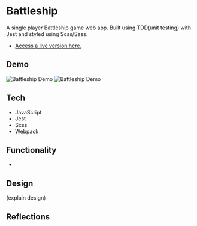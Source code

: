 # Battleship
A single player Battleship game web app. Built using TDD(unit testing) with Jest and styled using Scss/Sass.

- [Access a live version here.](https://jkcswd.github.io/Battleship/)

## Demo
![Battleship Demo](https://github.com/jkcswd/Battleship/blob/main/README/Demo1.gif)
![Battleship Demo](https://github.com/jkcswd/Battleship/blob/main/README/Demo2.gif)

## Tech
- JavaScript
- Jest
- Scss
- Webpack

## Functionality 
-

## Design
(explain design)

## Reflections

